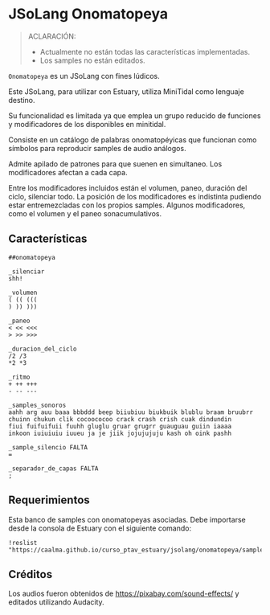 # JSoLang Onomatopeya

> ACLARACIÓN:
> + Actualmente no están todas las características implementadas.
> + Los samples no están editados.

`Onomatopeya` es un JSoLang con fines lúdicos.

Este JSoLang, para utilizar con Estuary, utiliza MiniTidal como lenguaje destino.

Su funcionalidad es limitada ya que emplea un grupo reducido de funciones y modificadores de los disponibles en minitidal.

Consiste en un catálogo de palabras onomatopéyicas que funcionan como símbolos para reproducir samples de audio análogos.

Admite apilado de patrones para que suenen en simultaneo. Los modificadores afectan a cada capa.

Entre los modificadores incluidos están el volumen, paneo, duración del ciclo, silenciar todo.
La posición de los modificadores es indistinta pudiendo estar entremezcladas con los propios samples.
Algunos modificadores, como el volumen y el paneo sonacumulativos.



## Características

	##onomatopeya

	_silenciar
	shh!

	_volumen
	( (( (((
	) )) )))

	_paneo
	< << <<<
	> >> >>>

	_duracion_del_ciclo
	/2 /3
	*2 *3

	_ritmo
	+ ++ +++
	- -- ---

	_samples_sonoros
	aahh arg auu baaa bbbddd beep biiubiuu biukbuik blublu braam bruubrr
	chuinn chukun clik cocoococoo crack crash crish cuak dindundin
	fiui fuifuifuii fuuhh gluglu gruar grugrr guauguau guiin iaaaa
	inkoon iuiuiuiu iuueu ja je jiik jojujujuju kash oh oink pashh

	_sample_silencio FALTA
	=

	_separador_de_capas FALTA
	;

## Requerimientos

Esta banco de samples con onomatopeyas asociadas. Debe importarse desde la consola de Estuary con el siguiente comando:

	!reslist "https://caalma.github.io/curso_ptav_estuary/jsolang/onomatopeya/samples/samples.json"


## Créditos
Los audios fueron obtenidos de https://pixabay.com/sound-effects/ y editados utilizando Audacity.
